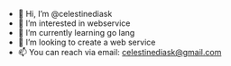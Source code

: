 - 👋 Hi, I’m @celestinediask
- 👀 I’m interested in webservice
- 🌱 I’m currently learning go lang
- 💞️ I’m looking to create a web service
- 📫 You can reach via email: celestinediask@gmail.com

<!---
celestinediask/celestinediask is a ✨ special ✨ repository because its `README.md` (this file) appears on your GitHub profile.
You can click the Preview link to take a look at your changes.
--->
